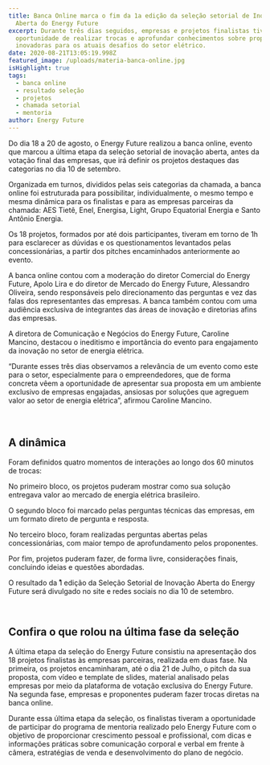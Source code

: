```yaml
---
title: Banca Online marca o fim da 1a edição da seleção setorial de Inovação
  Aberta do Energy Future
excerpt: Durante três dias seguidos, empresas e projetos finalistas tiveram a
  oportunidade de realizar trocas e aprofundar conhecimentos sobre propostas
  inovadoras para os atuais desafios do setor elétrico.
date: 2020-08-21T13:05:19.998Z
featured_image: /uploads/materia-banca-online.jpg
isHighlight: true
tags:
  - banca online
  - resultado seleção
  - projetos
  - chamada setorial
  - mentoria
author: Energy Future
---
```

Do dia 18 a 20 de agosto, o Energy Future realizou a banca online, evento que marcou a última etapa da seleção setorial de inovação aberta, antes da votação final das empresas, que irá definir os projetos destaques das categorias no dia 10 de setembro.

Organizada em turnos, divididos pelas seis categorias da chamada, a banca online foi estruturada para possibilitar, individualmente, o mesmo tempo e mesma dinâmica para os finalistas e para as empresas parceiras da chamada: AES Tietê, Enel, Energisa, Light, Grupo Equatorial Energia e Santo Antônio Energia.

Os 18 projetos, formados por até dois participantes, tiveram em torno de 1h para esclarecer as dúvidas e os questionamentos levantados pelas concessionárias, a partir dos pitches encaminhados anteriormente ao evento.

A banca online contou com a moderação do diretor Comercial do Energy Future, Apolo Lira e do diretor de Mercado do Energy Future, Alessandro Oliveira, sendo responsáveis pelo direcionamento das perguntas e vez das falas dos representantes das empresas. A banca também contou com uma audiência exclusiva de integrantes das áreas de inovação e diretorias afins das empresas.

A diretora de Comunicação e Negócios do Energy Future, Caroline Mancino, destacou o ineditismo e importância do evento para engajamento da inovação no setor de energia elétrica.

“Durante esses três dias observamos a relevância de um evento como este para o setor, especialmente para o empreendedores, que de forma concreta vêem a oportunidade de apresentar sua proposta em um ambiente exclusivo de empresas engajadas, ansiosas por soluções que agreguem valor ao setor de energia elétrica”, afirmou Caroline Mancino.\
\
<br>

## A dinâmica

Foram definidos quatro momentos de interações ao longo dos 60 minutos de trocas:

No primeiro bloco, os projetos puderam mostrar como sua solução entregava valor ao mercado de energia elétrica brasileiro.

O segundo bloco foi marcado pelas perguntas técnicas das empresas, em um formato direto de pergunta e resposta.

No terceiro bloco, foram realizadas perguntas abertas pelas concessionárias, com maior tempo de aprofundamento pelos proponentes.

Por fim, projetos puderam fazer, de forma livre, considerações finais, concluindo ideias e questões abordadas.

O resultado da 1ͣ edição da Seleção Setorial de Inovação Aberta do Energy Future será divulgado no site e redes sociais no dia 10 de setembro.

<br>

## Confira o que rolou na última fase da seleção

A última etapa da seleção do Energy Future consistiu na apresentação dos 18 projetos finalistas às empresas parceiras, realizada em duas fase. Na primeira, os projetos encaminharam, até o dia 21 de Julho, o pitch da sua proposta, com vídeo e template de slides, material analisado pelas empresas por meio da plataforma de votação exclusiva do Energy Future. Na segunda fase, empresas e proponentes puderam fazer trocas diretas na banca online.

Durante essa última etapa da seleção, os finalistas tiveram a oportunidade de participar do programa de mentoria realizado pelo Energy Future com o objetivo de proporcionar crescimento pessoal e profissional, com dicas e informações práticas sobre comunicação corporal e verbal em frente à câmera, estratégias de venda e desenvolvimento do plano de negócio.